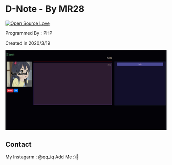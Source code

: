 # D-Note - By MR28
[![Open Source Love](https://badges.frapsoft.com/os/v1/open-source.svg?v=103)](https://github.com/ellerbrock/open-source-badges/)

Programmed By : PHP

Created in ‎2020/3/19 



![program pic](https://github.com/JUSTSAIF/D-Note/blob/main/Pic.png?raw=true)




## Contact
My Instagarm : [@qq_iq](https://www.instagram.com/qq_iq) Add Me :)🖤
